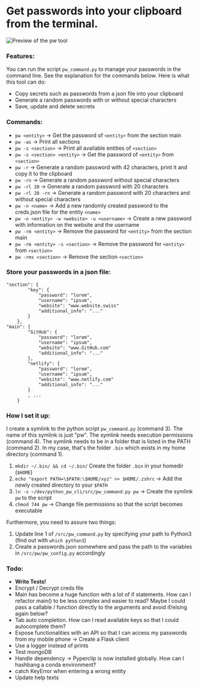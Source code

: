 # Get passwords into your clipboard from the terminal.

![Preview of the pw tool](documentation/pw_v0.2.gif)

### Features: 

You can run the script `pw_command.py` to manage your passwords in the command line. See the explanation
for the commands below. Here is what this tool can do:

- Copy secrets such as passwords from a json file into your clipboard
- Generate a random passwords with or without special characters
- Save, update and delete secrets

### Commands:

- `pw <entity>` -> Get the password of `<entity>` from the section main
- `pw -as` -> Print all sections
- `pw -s <section>` -> Print all available entities of `<section>`
- `pw -s <section> <entity>` -> Get the password of `<entity>` from `<section>`
- `pw -r` -> Generate a random password with 42 characters, print it and copy it to the clipboard
- `pw -rn` -> Generate a random password without special characters
- `pw -rl 20` -> Generate a random password with 20 characters
- `pw -rl 20 -rn` -> Generate a random password with 20 characters and without special characters
- `pw -n <name>` -> Add a new randomly created password to the creds.json file for the entity `<name>`  
- `pw -n <entity> -w <website> -u <username>` -> Create a new password with information on the website and the username
- `pw -rm <entity>` -> Remove the password for `<entity>` from the section main
- `pw -rm <entity> -s <section>` -> Remove the password for `<entity>` from `<section>`
- `pw -rms <section>` -> Remove the section `<section>`

### Store your passwords in a json file:

```
"section": {
        "key": {
            "password": "lorem",
            "username": "ipsum",
            "website": "www.website.swiss"
            "additional_info": "..."
        }
    },
"main": {
        "GitHub": {
            "password": "lorem",
            "username": "ipsum",
            "website": "www.GitHub.com"
            "additional_info": "..."
        },
        "netlify": {
            "password": "lorem",
            "username": "ipsum",
            "website": "www.netlify.com"
            "additional_info": "..."
        }
        , ...
    }
```

### How I set it up:

I create a symlink to the python script `pw_command.py` (command 3). The name of this symlink is just "pw".
The symlink needs execution permissions (command 4). The symlink needs to be in a folder that is listed
in the PATH (command 2). In my case, that's the folder `.bin` which exists in my home directory (command 1).

1. `mkdir ~/.bin/ && cd ~/.bin/` Create the folder `.bin` in your homedir (`$HOME`)
2. `echo "export PATH=\$PATH:\$HOME/xyz" >> $HOME/.zshrc` -> Add the newly created directory to your `$PATH`
3. `ln -s ~/dev/python_pw_cli/src/pw_command.py pw` -> Create the symlink `pw` to the script
4. `chmod 744 pw` -> Change file permissions so that the script becomes executable

Furthermore, you need to assure two things:

1. Update line 1 of `/src/pw_command.py` by specifying your path to Python3 (find out with `which python3`)
2. Create a passwords.json somewhere and pass the path to the variables in `/src/pw/pw_config.py` accordingly

### Todo:

- __Write Tests!__
- Encrypt / Decrypt creds file
- Main has become a huge function with a lot of if statements. How can I refactor main() to be less complex and easier to read? Maybe I could pass a callable / function directly to the arguments and avoid if/elsing again below?
- Tab auto completion. How can I read available keys so that I could autocomplete them?
- Expose functionalities with an API so that I can access my passwords from my mobile phone -> Create a Flask client
- Use a logger instead of prints
- Test mongoDB
- Handle dependency -> Pyperclip is now installed globally. How can I hashbang a conda environment?
- catch KeyError when entering a wrong entity
- Update help texts
